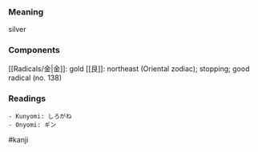 ### Meaning

silver

### Components

[[Radicals/金|金]]: gold [[艮]]: northeast (Oriental zodiac); stopping; good radical (no. 138)

### Readings

```
- Kunyomi: しろがね
- Onyomi: ギン
```

#kanji